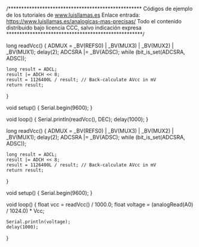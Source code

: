 /***************************************************
Códigos de ejemplo de los tutoriales de www.luisllamas.es
Enlace entrada: https://www.luisllamas.es/analogicas-mas-precisas/
Todo el contenido distribuido bajo licencia CCC, salvo indicación expresa
****************************************************/

long readVcc() {
	ADMUX = _BV(REFS0) | _BV(MUX3) | _BV(MUX2) | _BV(MUX1);
	delay(2);
	ADCSRA |= _BV(ADSC);
	while (bit_is_set(ADCSRA, ADSC));
	
	long result = ADCL;
	result |= ADCH << 8;
	result = 1126400L / result; // Back-calculate AVcc in mV
	return result;
}

void setup() {
	Serial.begin(9600);
}

void loop() {
	Serial.println(readVcc(), DEC);
	delay(1000);
}


long readVcc()
{
	ADMUX = _BV(REFS0) | _BV(MUX3) | _BV(MUX2) | _BV(MUX1);
	delay(2);
	ADCSRA |= _BV(ADSC);
	while (bit_is_set(ADCSRA, ADSC));
	
	long result = ADCL;
	result |= ADCH << 8;
	result = 1126400L / result; // Back-calculate AVcc in mV
	return result;
}

void setup()
{
	Serial.begin(9600);
}

void loop()
{
	float vcc = readVcc() / 1000.0;
	float voltage = (analogRead(A0) / 1024.0) * Vcc;

	Serial.println(voltage);
	delay(1000);
}